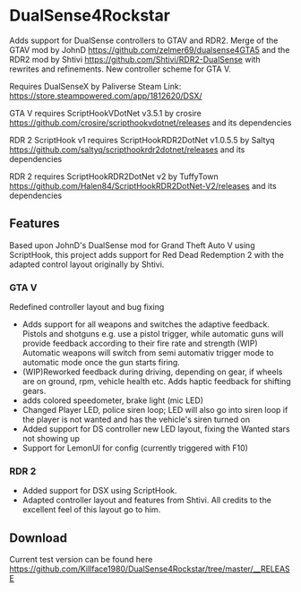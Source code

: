 # DualSense4Rockstar

Adds support for DualSense controllers to GTAV and RDR2.
Merge of the GTAV mod by JohnD https://github.com/zelmer69/dualsense4GTA5 and the RDR2 mod by Shtivi https://github.com/Shtivi/RDR2-DualSense
 with rewrites and refinements.
New controller scheme for GTA V.

Requires DualSenseX by Paliverse
Steam Link:  https://store.steampowered.com/app/1812620/DSX/

GTA V requires ScriptHookVDotNet v3.5.1 by crosire https://github.com/crosire/scripthookvdotnet/releases and its dependencies

RDR 2 ScriptHook v1 requires ScriptHookRDR2DotNet v1.0.5.5 by Saltyq https://github.com/saltyq/scripthookrdr2dotnet/releases and its dependencies

RDR 2 requires ScriptHookRDR2DotNet v2 by TuffyTown https://github.com/Halen84/ScriptHookRDR2DotNet-V2/releases and its dependencies


## Features
Based upon JohnD's DualSense mod for Grand Theft Auto V using ScriptHook, this project adds support for Red Dead Redemption 2 with the adapted control layout originally by Shtivi.

### GTA V
Redefined controller layout and bug fixing
- Adds support for all weapons and switches the adaptive feedback. Pistols and shotguns e.g. use a pistol trigger, while automatic guns will provide feedback according to their fire rate and strength (WIP) Automatic weapons will switch from semi automativ trigger mode to automatic mode once the gun starts firing.
- (WIP)Reworked feedback during driving, depending on gear, if wheels are on ground, rpm, vehicle health etc. Adds haptic feedback for shifting gears.
- adds colored speedometer, brake light (mic LED)
- Changed Player LED, police siren loop; LED will also go into siren loop if the player is not wanted and has the vehicle's siren turned on
- Added support for DS controller new LED layout, fixing the Wanted stars not showing up
- Support for LemonUI for config (currently triggered with F10)

### RDR 2
- Added support for DSX using ScriptHook.
- Adapted controller layout and features from Shtivi. All credits to the excellent feel of this layout go to him.

## Download
Current test version can be found here
https://github.com/Killface1980/DualSense4Rockstar/tree/master/__RELEASE